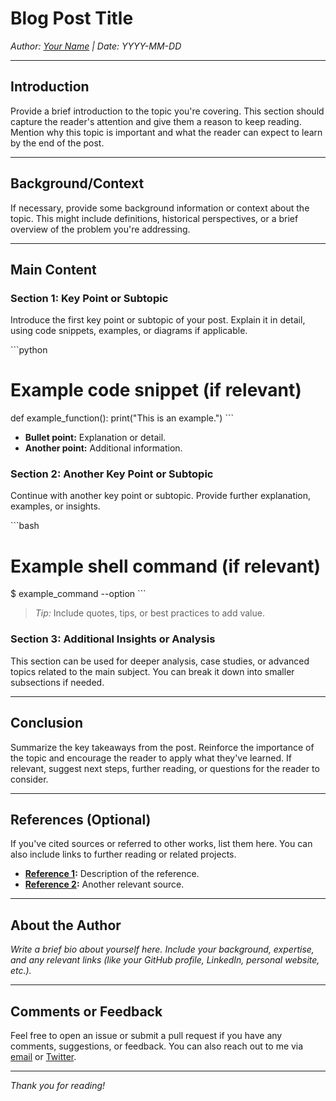 
# Blog Post Title

_Author: [Your Name](https://github.com/yourusername) | Date: YYYY-MM-DD_

---

## Introduction

Provide a brief introduction to the topic you're covering. This section should capture the reader's attention and give them a reason to keep reading. Mention why this topic is important and what the reader can expect to learn by the end of the post.

---

## Background/Context

If necessary, provide some background information or context about the topic. This might include definitions, historical perspectives, or a brief overview of the problem you're addressing.

---

## Main Content

### Section 1: Key Point or Subtopic

Introduce the first key point or subtopic of your post. Explain it in detail, using code snippets, examples, or diagrams if applicable.

\```python
# Example code snippet (if relevant)
def example_function():
    print("This is an example.")
\```

- **Bullet point:** Explanation or detail.
- **Another point:** Additional information.

### Section 2: Another Key Point or Subtopic

Continue with another key point or subtopic. Provide further explanation, examples, or insights.

\```bash
# Example shell command (if relevant)
$ example_command --option
\```

> _Tip:_ Include quotes, tips, or best practices to add value.

### Section 3: Additional Insights or Analysis

This section can be used for deeper analysis, case studies, or advanced topics related to the main subject. You can break it down into smaller subsections if needed.

---

## Conclusion

Summarize the key takeaways from the post. Reinforce the importance of the topic and encourage the reader to apply what they've learned. If relevant, suggest next steps, further reading, or questions for the reader to consider.

---

## References (Optional)

If you've cited sources or referred to other works, list them here. You can also include links to further reading or related projects.

- **[Reference 1](https://example.com):** Description of the reference.
- **[Reference 2](https://example.com):** Another relevant source.

---

## About the Author

_Write a brief bio about yourself here. Include your background, expertise, and any relevant links (like your GitHub profile, LinkedIn, personal website, etc.)._

---

## Comments or Feedback

Feel free to open an issue or submit a pull request if you have any comments, suggestions, or feedback. You can also reach out to me via [email](mailto:youremail@example.com) or [Twitter](https://twitter.com/yourhandle).

---

*Thank you for reading!*
